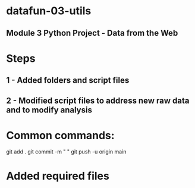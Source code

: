 # datafun-03-utils
## Module 3 Python Project - Data from the Web

# Steps
## 1 - Added folders and script files
## 2 - Modified script files to address new raw data and to modify analysis


# Common commands:
git add .
git commit -m " "
git push -u origin main


# Added required files
